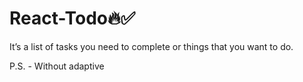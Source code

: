 # React-Todo:fire::white_check_mark:	

It’s a list of tasks you need to complete or things that you want to do. 

P.S. - Without adaptive
